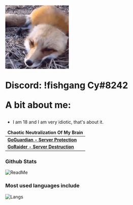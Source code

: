 <h1><img src="https://github.com/Not-Cyrus/Not-Cyrus/blob/main/126167868-384517319639465-575833.gif" width="200">

Discord: !fishgang Cy#8242

A bit about me: 
</h1>

- I am 18 and I am very idiotic, that's about it.

<table>
	<thead align="center">
	<tr border: none;>
		<td><b>Chaotic Neutralization Of My Brain</b></td>
	</tr>
	</thead>
	<tbody>
		<tr>
			<td><a href = "https://github.com/Not-Cyrus/GoGuardian"><b>GoGuardian - Server Protection</b></a></td>
		</tr>
		<tr>
			<td><a href = "https://github.com/Not-Cyrus/GoRaider"><b>GoRaider - Server Destruction</b></a></td>
		</tr>
	</tbody>
</table>

### Github Stats 

![ReadMe](https://github-readme-stats.vercel.app/api?username=Not-Cyrus&show_icons=true&theme=tokyonight&layout=compact)

### Most used languages include 

![Langs](https://github-readme-stats.vercel.app/api/top-langs/?username=Not-Cyrus&theme=tokyonight&langs_count=10?exclude_repo=Not-Cyrus)
